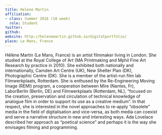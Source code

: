 ```yaml
---
title: Helene Martin
affiliation:
- class: Summer 2016 (10 week)
  role: Student
twitter: 
github: 
website: http://helenemartin.github.io/digitalportfolio/ 
place: Le Mans, France
---
```

Hélène Martin (Le Mans, France) is an artist filmmaker living in London. She studied at the Royal College of Art (MA Printmaking and Mphil Fine Art Research by practice in 2010). She exhibited both nationally and internationally, Camden Art Centre (UK), New Shelter Plan (DK), Photographic Centre (DK). She is a member of the artist-run film lab Filmwerkplaats, Rotterdam. She is enthused by the Re-Engineering Moving Image (REMI) program, a cooperation between Mire (Nantes, Fr), LaborBerlin (Berlin, DE) and Filmwerkplaats (Rotterdam, NL), “focused on the creation, preservation  and circulation of technical knowledge of analogue film in order to support its use as a creative medium”. In that respect, she is interested in the novel approaches to re-apply “obsolete” media in the field of digitalisation and vice-versa, as both media can coexist and serve a narrative structure in new and interesting ways. Ada Lovelace described her approach as “poetical science” and perhaps it is the way she envisages filming and programming.